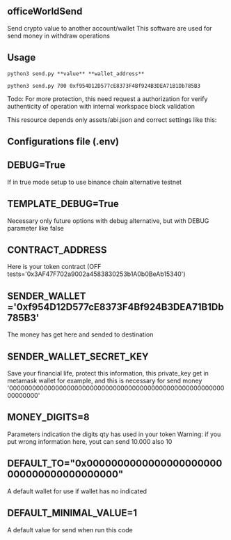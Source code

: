 ## officeWorldSend

Send crypto value to another account/wallet
This software are used for send money in withdraw operations

## Usage
    python3 send.py **value** **wallet_address**

    python3 send.py 700 0xf954D12D577cE8373F4Bf924B3DEA71B1Db785B3

Todo: For more protection, this need request a authorization for verify authenticity of operation with internal workspace block validation

This resource depends only assets/abi.json and correct settings like this:

## Configurations file (.env)

DEBUG=True
----------
If in true mode setup to use binance chain alternative testnet

TEMPLATE_DEBUG=True
-------------------
Necessary only future options with debug alternative, but with DEBUG parameter like false

CONTRACT_ADDRESS
----------------
Here is your token contract (OFF tests='0x3AF47F702a9002a4583830253b1A0b0BeAb15340')

SENDER_WALLET ='0xf954D12D577cE8373F4Bf924B3DEA71B1Db785B3'
-----------------------------------------------------------
The money has get here and sended to destination

SENDER_WALLET_SECRET_KEY
------------------------
Save your financial life, protect this information, this private_key
get in metamask wallet for example, and this is necessary for send money
'0000000000000000000000000000000000000000000000000000000000000000'

MONEY_DIGITS=8
--------------
Parameters indication the digits qty has used in your token
Warning: if you put wrong information here, yout can send 10.000 also 10

DEFAULT_TO="0x0000000000000000000000000000000000000000"
---------------------------------------------------------
A default wallet for use if wallet has no indicated

DEFAULT_MINIMAL_VALUE=1
-----------------------
A default value for send when run this code

